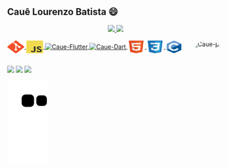 ## Cauê Lourenzo Batista :smile:
<div align="center">
  <a href="https://github.com/Caue-Lourenzo-Batista">
  <img height="180em" src="https://github-readme-stats.vercel.app/api?username=Caue-Lourenzo-Batista&show_icons=true&theme=dark&include_all_commits=true&count_private=true"/>
  <img height="180em" src="https://github-readme-stats.vercel.app/api/top-langs/?username=Caue-Lourenzo-Batista&layout=compact&langs_count=7&theme=dark"/>
</div>
<div style="display: inline_block"><br>
  <img align="center" alt="Caue-Git" height="30" width="40" src="https://raw.githubusercontent.com/devicons/devicon/master/icons/git/git-original.svg">
  <img align="center" alt="Caue-JavaScript" height="30" width="40" src="https://raw.githubusercontent.com/devicons/devicon/master/icons/javascript/javascript-original.svg">
  <img align="center" alt="Caue-Flutter" height="30" width="40" src="https://raw.githubusercontent.com/devicons/devicon/master/icons/flutter/jquery-original.svg">
  <img align="center" alt="Caue-Dart" height="30" width="40" src="https://raw.githubusercontent.com/devicons/devicon/master/icons/dart/bootstrap-original.svg">
  <img align="center" alt="Caue-HTML" height="30" width="40" src="https://raw.githubusercontent.com/devicons/devicon/master/icons/html5/html5-original.svg">
  <img align="center" alt="Caue-CSS" height="30" width="40" src="https://raw.githubusercontent.com/devicons/devicon/master/icons/css3/css3-original.svg">
  <img align="center" alt="Caue-C" height="30" width="40" src="https://raw.githubusercontent.com/devicons/devicon/master/icons/c/c-original.svg">
  <img align="right" alt="Caue-pic" height="150" style="border-radius:50px;" src="https://media.giphy.com/media/MT5UUV1d4CXE2A37Dg/giphy.gif">
</div>
  
  ##
 
<div> 
  <a href="https://www.instagram.com/caue._.batistaa/" target="_blank"><img src="https://img.shields.io/badge/-Instagram-%23E4405F?style=for-the-badge&logo=instagram&logoColor=white" target="_blank"></a>
 <a href = "mailto:caue.batista.profissional@gmail.com"><img src="https://img.shields.io/badge/-Gmail-%23333?style=for-the-badge&logo=gmail&logoColor=white" target="_blank"></a>
  <a href="https://www.linkedin.com/in/cauê-lourenzo-batista-011099238/" target="_blank"><img src="https://img.shields.io/badge/-LinkedIn-%230077B5?style=for-the-badge&logo=linkedin&logoColor=white" target="_blank"></a> 
 
  ![Snake animation](https://github.com/Caue-Lourenzo-Batista/Caue-Lourenzo-Batista/blob/output/github-contribution-grid-snake.svg)
  
</div>
